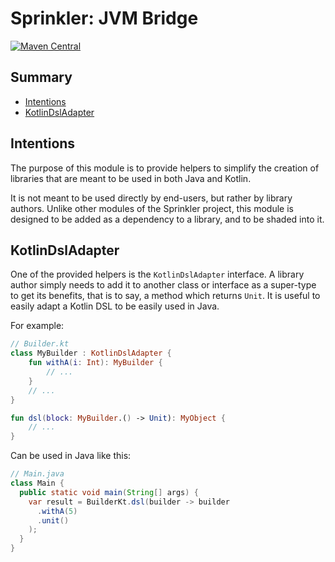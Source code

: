 # Sprinkler: JVM Bridge

[![Maven Central](https://img.shields.io/maven-central/v/com.black-kamelia.sprinkler/jvm-bridge)](https://central.sonatype.com/artifact/com.black-kamelia.sprinkler/jvm-bridge)

## Summary

- [Intentions](#intentions)
- [KotlinDslAdapter](#kotlindsladapter)

## Intentions

The purpose of this module is to provide helpers to simplify the creation of libraries that are meant to be used in
both Java and Kotlin. 

It is not meant to be used directly by end-users, but rather by library authors. Unlike other
modules of the Sprinkler project, this module is designed to be added as a dependency to a library, and to be shaded
into it.

## KotlinDslAdapter

One of the provided helpers is the `KotlinDslAdapter` interface. A library author simply needs to add it to another
class or interface as a super-type to get its benefits, that is to say, a method which returns `Unit`. It is useful
to easily adapt a Kotlin DSL to be easily used in Java.

For example:
```kt
// Builder.kt
class MyBuilder : KotlinDslAdapter {
    fun withA(i: Int): MyBuilder {
        // ...
    }
    // ...
}

fun dsl(block: MyBuilder.() -> Unit): MyObject {
    // ...
}
```

Can be used in Java like this:
```java
// Main.java
class Main {
  public static void main(String[] args) {
    var result = BuilderKt.dsl(builder -> builder
      .withA(5)
      .unit()
    );
  }
}
```
